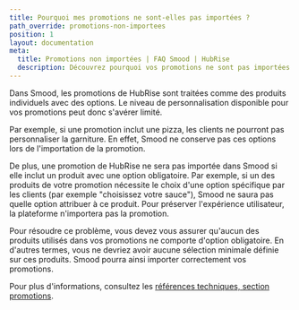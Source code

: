 ```yaml
---
title: Pourquoi mes promotions ne sont-elles pas importées ?
path_override: promotions-non-importees
position: 1
layout: documentation
meta:
  title: Promotions non importées | FAQ Smood | HubRise
  description: Découvrez pourquoi vos promotions ne sont pas importées dans Smood et comment y remédier.
---
```


Dans Smood, les promotions de HubRise sont traitées comme des produits individuels avec des options. Le niveau de personnalisation disponible pour vos promotions peut donc s'avérer limité.

Par exemple, si une promotion inclut une pizza, les clients ne pourront pas personnaliser la garniture. En effet, Smood ne conserve pas ces options lors de l'importation de la promotion.

De plus, une promotion de HubRise ne sera pas importée dans Smood si elle inclut un produit avec une option obligatoire. Par exemple, si un des produits de votre promotion nécessite le choix d'une option spécifique par les clients (par exemple "choisissez votre sauce"), Smood ne saura pas quelle option attribuer à ce produit. Pour préserver l'expérience utilisateur, la plateforme n'importera pas la promotion.

Pour résoudre ce problème, vous devez vous assurer qu'aucun des produits utilisés dans vos promotions ne comporte d'option obligatoire. En d'autres termes, vous ne devriez avoir aucune sélection minimale définie sur ces produits. Smood pourra ainsi importer correctement vos promotions.

Pour plus d'informations, consultez les [références techniques, section promotions](/apps/smood/recuperer-catalogue/#promotions).

